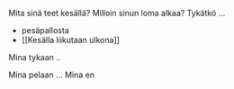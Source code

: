 Mita sinä teet kesällä?
Milloin sinun loma alkaa?
Tykätkö ...
- pesäpallosta
- [[Kesälla liikutaan ulkona]]

Mina tykaan ..

Mina pelaan ...
Mina en